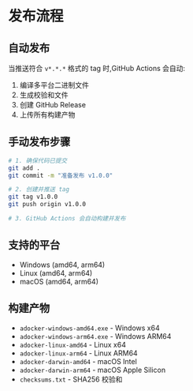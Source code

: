 # 发布流程

## 自动发布

当推送符合 `v*.*.*` 格式的 tag 时,GitHub Actions 会自动:

1. 编译多平台二进制文件
2. 生成校验和文件
3. 创建 GitHub Release
4. 上传所有构建产物

## 手动发布步骤

```bash
# 1. 确保代码已提交
git add .
git commit -m "准备发布 v1.0.0"

# 2. 创建并推送 tag
git tag v1.0.0
git push origin v1.0.0

# 3. GitHub Actions 会自动构建并发布
```

## 支持的平台

- Windows (amd64, arm64)
- Linux (amd64, arm64)
- macOS (amd64, arm64)

## 构建产物

- `adocker-windows-amd64.exe` - Windows x64
- `adocker-windows-arm64.exe` - Windows ARM64
- `adocker-linux-amd64` - Linux x64
- `adocker-linux-arm64` - Linux ARM64
- `adocker-darwin-amd64` - macOS Intel
- `adocker-darwin-arm64` - macOS Apple Silicon
- `checksums.txt` - SHA256 校验和
